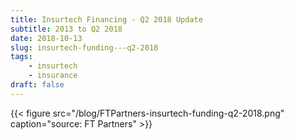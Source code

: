 ```yaml
---
title: Insurtech Financing - Q2 2018 Update
subtitle: 2013 to Q2 2018
date: 2018-10-13
slug: insurtech-funding---q2-2018
tags:
    - insurtech
    - insurance
draft: false
---
```


{{< figure src="/blog/FTPartners-insurtech-funding-q2-2018.png" caption="source: FT Partners" >}}

